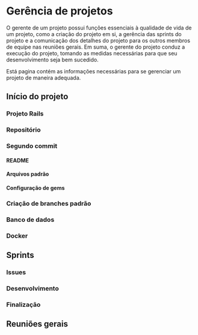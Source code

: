 # Gerência de projetos

O gerente de um projeto possui funções essenciais à qualidade de vida de um projeto, como a criação do projeto em si, a gerência das sprints do projeto e a comunicação dos detalhes do projeto para os outros membros de equipe nas reuniões gerais. Em suma, o gerente do projeto conduz a execução do projeto, tomando as medidas necessárias para que seu desenvolvimento seja bem sucedido.

Está pagina contém as informações necessárias para se gerenciar um projeto de maneira adequada.

## Início do projeto

### Projeto Rails

### Repositório

### Segundo commit

#### README

#### Arquivos padrão

#### Configuração de gems

### Criação de branches padrão

### Banco de dados

### Docker

## Sprints

### Issues

### Desenvolvimento

### Finalização

## Reuniões gerais
